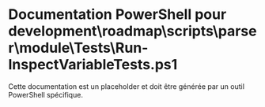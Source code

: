 # Documentation PowerShell pour development\roadmap\scripts\parser\module\Tests\Run-InspectVariableTests.ps1

Cette documentation est un placeholder et doit être générée par un outil PowerShell spécifique.
